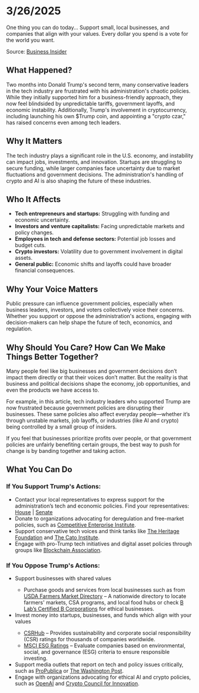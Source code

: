 # 3/26/2025

One thing you can do today... Support small, local businesses, and companies that align with your values. Every dollar you spend is a vote for the world you want.

Source: [Business Insider](https://www.businessinsider.com/tech-leaders-souring-trump-musk-tariffs-crypto-bros-annoyed-2025-3)

<h2>What Happened?</h2>
<p>Two months into Donald Trump's second term, many conservative leaders in the tech industry are frustrated with his administration's chaotic policies. While they initially supported him for a business-friendly approach, they now feel blindsided by unpredictable tariffs, government layoffs, and economic instability. Additionally, Trump's involvement in cryptocurrency, including launching his own $Trump coin, and appointing a "crypto czar," has raised concerns even among tech leaders.</p>

<h2>Why It Matters</h2>
<p>The tech industry plays a significant role in the U.S. economy, and instability can impact jobs, investments, and innovation. Startups are struggling to secure funding, while larger companies face uncertainty due to market fluctuations and government decisions. The administration's handling of crypto and AI is also shaping the future of these industries.</p>

<h2>Who It Affects</h2>
<ul>
  <li><strong>Tech entrepreneurs and startups:</strong> Struggling with funding and economic uncertainty.</li>
  <li><strong>Investors and venture capitalists:</strong> Facing unpredictable markets and policy changes.</li>
  <li><strong>Employees in tech and defense sectors:</strong> Potential job losses and budget cuts.</li>
  <li><strong>Crypto investors:</strong> Volatility due to government involvement in digital assets.</li>
  <li><strong>General public:</strong> Economic shifts and layoffs could have broader financial consequences.</li>
</ul>

<h2>Why Your Voice Matters</h2>
<p>Public pressure can influence government policies, especially when business leaders, investors, and voters collectively voice their concerns. Whether you support or oppose the administration's actions, engaging with decision-makers can help shape the future of tech, economics, and regulation.</p>

<h2>Why Should You Care? How Can We Make Things Better Together?</h2>
Many people feel like big businesses and government decisions don’t impact them directly or that their voices don’t matter. But the reality is that business and political decisions shape the economy, job opportunities, and even the products we have access to.

For example, in this article, tech industry leaders who supported Trump are now frustrated because government policies are disrupting their businesses. These same policies also affect everyday people—whether it’s through unstable markets, job layoffs, or industries (like AI and crypto) being controlled by a small group of insiders.

If you feel that businesses prioritize profits over people, or that government policies are unfairly benefiting certain groups, the best way to push for change is by banding together and taking action.

<h2>What You Can Do</h2>

<h3>If You Support Trump's Actions:</h3>
<ul>
  <li>Contact your local representatives to express support for the administration’s tech and economic policies. Find your representatives: <a href="https://www.house.gov/representatives/find-your-representative" target="_blank">House</a> | <a href="https://www.senate.gov/senators/senators-contact.htm" target="_blank">Senate</a></li>
  <li>Donate to organizations advocating for deregulation and free-market policies, such as <a href="https://cei.org/" target="_blank">Competitive Enterprise Institute</a>.</li>
  <li>Support conservative tech voices and think tanks like <a href="https://www.heritage.org/" target="_blank">The Heritage Foundation</a> and <a href="https://www.cato.org/" target="_blank">The Cato Institute</a>.</li>
  <li>Engage with pro-Trump tech initiatives and digital asset policies through groups like <a href="https://www.blockchainassociation.org/" target="_blank">Blockchain Association</a>.</li>
</ul>

<h3>If You Oppose Trump's Actions:</h3>
<ul>
  <li>Support businesses with shared values</li>
    <ul>
      <li>Purchase goods and services from local businesses such as from <a href="https://www.ams.usda.gov/local-food-directories/farmersmarkets" target="_blank">USDA Farmers Market Directory</a> – A nationwide directory to locate farmers' markets, CSA programs, and local food hubs or check <a href="https://www.bcorporation.net/en-us/">B Lab’s Certified B Corporations</a> for ethical businesses.</li>
    </ul>
  <li>Invest money into startups, businesses, and funds which align with your values</li>
    <ul>
      <li><a href="https://www.csrhub.com/" target="_blank">CSRHub</a> – Provides sustainability and corporate social responsibility (CSR) ratings for thousands of companies worldwide.</li>
      <li><a href="https://www.msci.com/our-solutions/esg-investing/esg-ratings-climate-search-tool" target="_blank">MSCI ESG Ratings</a> – Evaluate companies based on environmental, social, and governance (ESG) criteria to ensure responsible investing.</li>
    </ul>
  <li>Support media outlets that report on tech and policy issues critically, such as <a href="https://www.propublica.org/" target="_blank">ProPublica</a> or <a href="https://www.washingtonpost.com/" target="_blank">The Washington Post</a>.</li>
  <li>Engage with organizations advocating for ethical AI and crypto policies, such as <a href="https://www.openai.com/" target="_blank">OpenAI</a> and <a href="https://www.cryptocouncil.org/" target="_blank">Crypto Council for Innovation</a>.</li>
</ul>
